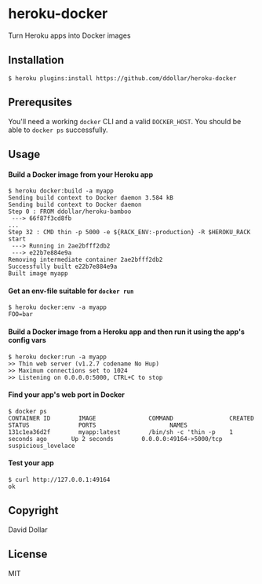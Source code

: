 # heroku-docker

Turn Heroku apps into Docker images

## Installation

    $ heroku plugins:install https://github.com/ddollar/heroku-docker

## Prerequsites

You'll need a working `docker` CLI and a valid `DOCKER_HOST`.
You should be able to `docker ps` successfully.

## Usage

#### Build a Docker image from your Heroku app

    $ heroku docker:build -a myapp
    Sending build context to Docker daemon 3.584 kB
    Sending build context to Docker daemon
    Step 0 : FROM ddollar/heroku-bamboo
     ---> 66f87f3cd8fb
    ...
    Step 32 : CMD thin -p 5000 -e ${RACK_ENV:-production} -R $HEROKU_RACK start
     ---> Running in 2ae2bfff2db2
     ---> e22b7e884e9a
    Removing intermediate container 2ae2bfff2db2
    Successfully built e22b7e884e9a
    Built image myapp

#### Get an env-file suitable for `docker run`

    $ heroku docker:env -a myapp
    FOO=bar

#### Build a Docker image from a Heroku app and then run it using the app's config vars

    $ heroku docker:run -a myapp
    >> Thin web server (v1.2.7 codename No Hup)
    >> Maximum connections set to 1024
    >> Listening on 0.0.0.0:5000, CTRL+C to stop

#### Find your app's web port in Docker

    $ docker ps
    CONTAINER ID        IMAGE               COMMAND                CREATED             STATUS              PORTS                     NAMES
    131c1ea36d2f        myapp:latest        /bin/sh -c 'thin -p    1 seconds ago       Up 2 seconds        0.0.0.0:49164->5000/tcp   suspicious_lovelace

#### Test your app

    $ curl http://127.0.0.1:49164
    ok

## Copyright

David Dollar

## License

MIT
